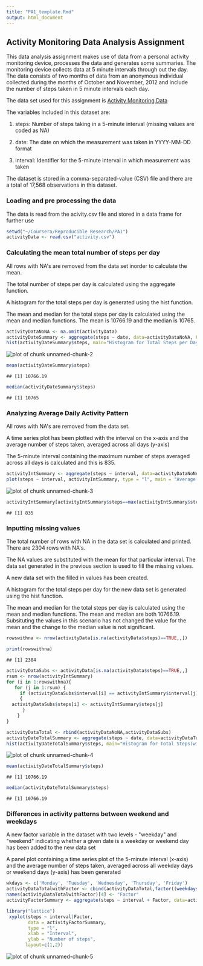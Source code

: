 ```yaml
---
title: "PA1_template.Rmd"
output: html_document
---
```


## Activity Monitoring Data Analysis Assignment

This data analysis assignment makes use of data from a personal activity monitoring device, processes the data and generates some summaries. The monitoring device collects data at 5 minute intervals through out the day. The data consists of two months of data from an anonymous individual collected during the months of October and November, 2012 and include the number of steps taken in 5 minute intervals each day.

The data set used for this assignment is [Activity Monitoring Data](https://d396qusza40orc.cloudfront.net/repdata%2Fdata%2Factivity.zip)


The variables included in this dataset are:
  
  1. steps: Number of steps taking in a 5-minute interval (missing values are coded as NA)
  
  2. date: The date on which the measurement was taken in YYYY-MM-DD format
  
  3. interval: Identifier for the 5-minute interval in which measurement was taken

The dataset is stored in a comma-separated-value (CSV) file and there are a total of 17,568 observations in this dataset.

### Loading and pre processing the data

The data is read from the acivity.csv file and stored in a data frame for further use


```r
setwd("~/Coursera/Reproducible Research/PA1")
activityData <- read.csv("activity.csv")
```

### Calculating the mean total number of steps per day
All rows with NA's are removed from the data set inorder to calculate the mean.

The total number of steps per day is calculated using the aggregate function.

A histogram for the total steps per day is generated using the hist function.

The mean and median for the total steps per day is calculated using the mean and median functions. The mean is 10766.19 and the median is 10765.


```r
activityDataNoNA <- na.omit(activityData)
activityDateSummary <- aggregate(steps ~ date, data=activityDataNoNA, FUN=sum)
hist(activityDateSummary$steps, main="Histogram for Total Steps per Day collected during Oct and Nov 2012",xlab = "Total Steps per Day", breaks = 5,col="blue")
```

![plot of chunk unnamed-chunk-2](figure/unnamed-chunk-2-1.png) 

```r
mean(activityDateSummary$steps)
```

```
## [1] 10766.19
```

```r
median(activityDateSummary$steps)
```

```
## [1] 10765
```

### Analyzing Average Daily Activity Pattern
All rows with NA's are removed from the data set.

A time series plot has been plotted with the interval on the x-axis and the average number of steps taken, averaged across all days (y-axis)

The 5-minute interval containing the maximum number of steps averaged across all days is calculated and this is 835.  


```r
activityIntSummary <- aggregate(steps ~ interval, data=activityDataNoNA, FUN=mean)
plot(steps ~ interval, activityIntSummary, type = "l", main = "Average Daily Activity Pattern", xlab="Interval",ylab = "Steps")
```

![plot of chunk unnamed-chunk-3](figure/unnamed-chunk-3-1.png) 

```r
activityIntSummary[activityIntSummary$steps==max(activityIntSummary$steps),]$interval  
```

```
## [1] 835
```

### Inputting missing values
The total number of rows with NA in the data set is calculated and printed. There are 2304 rows with NA's.

The NA values are substituted with the mean for that particular interval. The data set generated in the previous section is used to fill the missing values.

A new data set with the filled in values has been created. 

A histogram for the total steps per day for the new data set is generated using the hist function.

The mean and median for the total steps per day is calculated using the mean and median functions. The mean and median are both 10766.19. Subsituting the values in this scenario has not changed the value for the mean and the change to the median value is not significant.



```r
rowswithna <- nrow(activityData[is.na(activityData$steps)==TRUE,,])

print(rowswithna)
```

```
## [1] 2304
```

```r
activityDataSubs <- activityData[is.na(activityData$steps)==TRUE,,]
rsum <- nrow(activityIntSummary)
for (i in 1:rowswithna){
   for (j in 1:rsum) {
     if (activityDataSubs$interval[i] == activityIntSummary$interval[j])
     {
  activityDataSubs$steps[i] <- activityIntSummary$steps[j]
      }
    }
}

activityDataTotal <- rbind(activityDataNoNA,activityDataSubs)
activityDateTotalSummary <- aggregate(steps ~ date, data=activityDataTotal, FUN=sum)
hist(activityDateTotalSummary$steps, main="Histogram for Total Steps(with NAs) per Day collected during Oct and Nov 2012",xlab = "Total Steps per Day", breaks = 5,col="blue")
```

![plot of chunk unnamed-chunk-4](figure/unnamed-chunk-4-1.png) 

```r
mean(activityDateTotalSummary$steps)
```

```
## [1] 10766.19
```

```r
median(activityDateTotalSummary$steps)
```

```
## [1] 10766.19
```

### Differences in activity patterns between weekend and weekdays

A new factor variable in the dataset with two levels - "weekday" and "weekend" indicating whether a given date is a weekday or weekend day has been added to the new data set

A panel plot containing a time series plot of the 5-minute interval (x-axis) and the average number of steps taken, averaged across all weekday days or weekend days (y-axis) has been generated



```r
wkdays <- c('Monday', 'Tuesday', 'Wednesday', 'Thursday', 'Friday')
activityDataTotalwithFactor <- cbind(activityDataTotal,factor((weekdays(as.Date(activityDataTotal$date)) %in% wkdays), levels=c(FALSE, TRUE), labels=c('weekend', 'weekday')))
names(activityDataTotalwithFactor)[4] <- "Factor"
activityFactorSummary <- aggregate(steps ~ interval + Factor, data=activityDataTotalwithFactor, FUN=mean)

library("lattice")
 xyplot(steps ~ interval|Factor, 
        data = activityFactorSummary,
        type = "l",
        xlab = "Interval",
        ylab = "Number of steps",
       layout=c(1,2))
```

![plot of chunk unnamed-chunk-5](figure/unnamed-chunk-5-1.png) 
